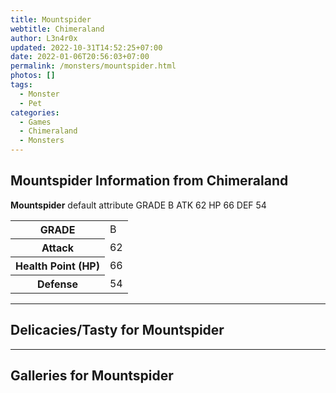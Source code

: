 ```yaml
---
title: Mountspider
webtitle: Chimeraland
author: L3n4r0x
updated: 2022-10-31T14:52:25+07:00
date: 2022-01-06T20:56:03+07:00
permalink: /monsters/mountspider.html
photos: []
tags:
  - Monster
  - Pet
categories:
  - Games
  - Chimeraland
  - Monsters
---
```


<section id="bootstrap-wrapper"><link rel="stylesheet" href="https://cdn.statically.io/gh/dimaslanjaka/Web-Manajemen/40ac3225/css/bootstrap-4.5-wrapper.css"/><h1>Mountspider Information from Chimeraland</h1><p><b>Mountspider</b> default attribute GRADE B ATK 62 HP 66 DEF 54<table><tr><th>GRADE</th><td>B</td></tr><tr><th>Attack</th><td>62</td></tr><tr><th>Health Point (HP)</th><td>66</td></tr><tr><th>Defense</th><td>54</td></tr></table></p><hr/><h2>Delicacies/Tasty for Mountspider</h2><hr/><div id="gallery"><h2>Galleries for Mountspider</h2><div class="row"></div></div></section>